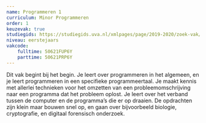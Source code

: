 ```yaml
---
name: Programmeren 1
curriculum: Minor Programmeren
order: 1
keuzevak: true
studiegids: https://studiegids.uva.nl/xmlpages/page/2019-2020/zoek-vak/vak/72912
niveau: eerstejaars
vakcode:
    fulltime: 50621FUP6Y
    parttime: 50621PRP6Y
---
```


Dit vak begint bij het begin. Je leert over programmeren in het algemeen, en je leert programmeren in een specifieke programmeertaal. Je maakt kennis met allerlei technieken voor het omzetten van een probleemomschrijving naar een programma dat het probleem oplost. Je leert over het verband tussen de computer en de programma’s die er op draaien. De opdrachten zijn klein maar bouwen snel op, en gaan over bijvoorbeeld biologie, cryptografie, en digitaal forensisch onderzoek.
